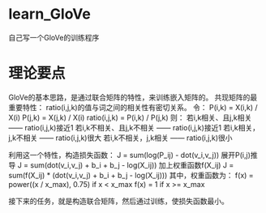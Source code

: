 # learn_GloVe
自己写一个GloVe的训练程序

# 理论要点
GloVe的基本思路，是通过联合矩阵的特性，来训练嵌入矩阵的。
共现矩阵的最重要特性：
ratio(i,j,k)的值与词之间的相关性有密切关系。
令：
P(i,k) = X(i,k) / X(i)
P(j,k) = X(j,k) / X(i)
ratio(i,j,k) = P(i,k) / P(j,k)
则：
若i,k相关、且j,k相关 —— ratio(i,j,k)接近1
若i,k不相关、且j,k不相关 —— ratio(i,j,k)接近1
若i,k相关，j,k不相关 —— ratio(i,j,k)很大
若i,k不相关，j,k相关 —— ratio(i,j,k)很小

利用这一个特性，构造损失函数：
J = sum(log(P_ij) - dot(v_i,v_j))
展开P(i,j)推导
J = sum(dot(v_i,v_j) + b_i + b_j - log(X_ij))
加上权重函数f(X_ij)
J = sum(f(X_ij) * (dot(v_i,v_j) + b_i + b_j - log(X_ij)))
其中，权重函数为：
f(x) = power((x / x_max), 0.75)  if x < x_max
f(x) = 1                         if x >= x_max

接下来的任务，就是构造联合矩阵，然后通过训练，使损失函数最小。
